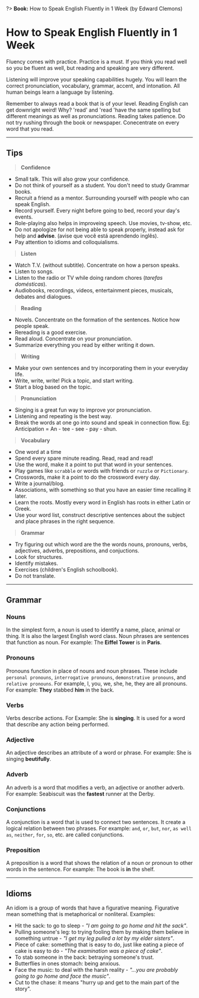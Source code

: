 ?> **Book:** How to Speak English Fluently in 1 Week (by Edward Clemons)

# How to Speak English Fluently in 1 Week

Fluency comes with practice. Practice is a must. If you think you read well so you be fluent as well, but reading and speaking are very different.

Listening will improve your speaking capabilities hugely. You will learn the correct pronunciation, vocabulary, grammar, accent, and intonation. All human beings learn a language by listening.

Remember to always read a book that is of your level. Reading English can get downright weird! Why? 'read' and 'read 'have the same spelling but different meanings as well as pronunciations. Reading takes patience. Do not try rushing through the book or newspaper. Conecentrate on every word that you read.


---

## Tips

> **Confidence**

- Small talk. This will also grow your confidence.
- Do not think of yourself as a student. You don't need to study Grammar books.
- Recruit a friend as a mentor. Surrounding yourself with people who can speak English.
- Record yourself. Every night before going to bed, record your day's events.
- Role-playing also helps in improveing speech. Use movies, tv-show, etc.
- Do not apologize for not being able to speak properly, instead ask for help and **advise**. (avise que você está aprendendo inglês).
- Pay attention to idioms and colloquialisms.

> **Listen**

- Watch T.V. (without subtitle). Concentrate on how a person speaks.
- Listen to songs.
- Listen to the radio or TV while doing random chores (*tarefas domésticas*).
- Audiobooks, recordings, videos, entertainment pieces, musicals, debates and dialogues.

> **Reading**

- Novels. Concentrate on the formation of the sentences. Notice how people speak.
- Rereading is a good exercise.
- Read aloud. Concentrate on your pronunciation.
- Summarize everything you read by either writing it down.

> **Writing**

- Make your own sentences and try incorporating them in your everyday life.
- Write, write, write! Pick a topic, and start writing.
- Start a blog based on the topic.

> **Pronunciation**

- Singing is a great fun way to improve yor pronunciation.
- Listening and repeating is the best way.
- Break the words at one go into sound and speak in connection flow. Eg: Anticipation = An - tee - see - pay - shun.

> **Vocabulary**

- One word at a time
- Spend every spare minute reading. Read, read and read!
- Use the word, make it a point to put that word in your sentences.
- Play games like `scrabble` or words with friends or `ruzzle` or `Pictionary`.
- Crosswords, make it a point to do the crossword every day.
- Write a journal/blog.
- Associations, with something so that you have an easier time recalling it later.
- Learn the roots. Mostly every word in English has roots in either Latin or Greek.
- Use your word list, construct descriptive sentences about the subject and place phrases in the right sequence.

> **Grammar**

- Try figuring out which word are the the words nouns, pronouns, verbs, adjectives, adverbs, prepositions, and conjuctions.
- Look for structures.
- Identify mistakes.
- Exercises (children's English schoolbook).
- Do not translate.

---

## Grammar

### Nouns

In the simplest form, a noun is used to identify a name, place, animal or thing. It is also the largest English word class. Noun phrases are sentences that function as noun. For example: The **Eiffel Tower** is in **Paris**.

### Pronouns

Pronouns function in place of nouns and noun phrases. These include `personal pronouns`, `interrogative pronouns`, `demonstrative pronouns`, and `relative pronouns`. For example, I, you, we, she, he, they are all pronouns. For example: **They** stabbed **him** in the back.

### Verbs

Verbs describe actions. For Example: She is **singing**. It is used for a word that describe any action being performed.

### Adjective

An adjective describes an attribute of a word or phrase. For example: She is singing **beutifully**.

### Adverb

An adverb is a word that modifies a verb, an adjective or another adverb. For example: Seabiscuit was the **fastest** runner at the Derby.

### Conjunctions

A conjunction is a word that is used to connect two sentences. It create a logical relation between two phrases. For example: `and`, `or`, `but`, `nor`, `as well as`, `neither`, `for`, `so`, etc. are called conjunctions.

### Preposition

A preposition is a word that shows the relation of a noun or pronoun to other words in the sentence. For example: The book is **in** the shelf.


---

## Idioms

An idiom is a group of words that have a figurative meaning. Figurative mean something that is metaphorical or nonliteral. Examples:

- Hit the sack: to go to sleep - *"I am going to go home and hit the sack"*.
- Pulling someone's leg: to trying fooling them by making them believe in something untrue - *"I get my leg pulled a lot by my elder sisters"*.
- Piece of cake: something that is easy to do, just like eating a piece of cake is easy to do - *"The examination was a piece of cake"*.
- To stab someone in the back: betraying someone's trust.
- Butterflies in ones stomach: being anxious.
- Face the music: to deal with the harsh reality - *"...you are probably going to go home and face the music"*.
- Cut to the chase: it means "hurry up and get to the main part of the story".

